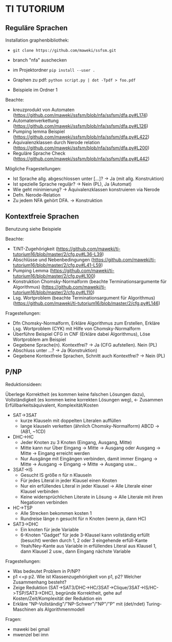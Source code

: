 # TI TUTORIUM

## Reguläre Sprachen

Installation graphenbibliothek:

* `git clone https://github.com/maweki/ssfsm.git`

* branch "nfa" auschecken

* im Projektordner `pip install --user .`

* Graphen zu pdf: `python script.py | dot -Tpdf > foo.pdf`

* Beispiele im Ordner 1


Beachte:

* kreuzprodukt von Automaten (https://github.com/maweki/ssfsm/blob/nfa/ssfsm/dfa.py#L174)
* Automatenverkettung (https://github.com/maweki/ssfsm/blob/nfa/ssfsm/dfa.py#L126)
* Pumping lemma Beispiel (https://github.com/maweki/ssfsm/blob/nfa/ssfsm/dfa.py#L422)
* Äquivalenzklassen durch Nerode relation (https://github.com/maweki/ssfsm/blob/nfa/ssfsm/dfa.py#L200)
* Reguläre Sprache Check (https://github.com/maweki/ssfsm/blob/nfa/ssfsm/dfa.py#L442)

Mögliche Fragestellungen:

* Ist Sprache allg. abgeschlossen unter [...]? -> Ja (mit allg. Konstruktion)
* Ist spezielle Sprache regulär? -> Nein (PL), Ja (Automat)
* Wie geht minimierung? -> Äquivalenzklassen konstruieren via Nerode
* Defn. Nerode-Relation
* Zu jedem NFA gehört DFA. -> Konstruktion

## Kontextfreie Sprachen

Benutzung siehe Beispiele

Beachte:

* T/NT-Zugehörigkeit (https://github.com/maweki/ti-tutorium16/blob/master/2/cfg.py#L36-L39)
* Abschlüsse und Nebenbedingungen (https://github.com/maweki/ti-tutorium16/blob/master/2/cfg.py#L41-L59)
* Pumping Lemma (https://github.com/maweki/ti-tutorium16/blob/master/2/cfg.py#L100)
* Konstruktion Chomsky-Normalform (beachte Terminationsargumente für Algorithmus) (https://github.com/maweki/ti-tutorium16/blob/master/2/cfg.py#L110)
* Lsg. Wortproblem (beachte Terminationsargument für Algorithmus) (https://github.com/maweki/ti-tutorium16/blob/master/2/cfg.py#L146)


Fragestellungen:

* Dfn Chomsky-Normalform, Erkläre Algorithmus zum Erstellen, Erkläre Lsg. Wortproblem (CYK) mit Hilfe von Chomsky-Normalform
* Überführe Beispiel CFG in CNF (Erkläre dabei Algorithmus), Löse Wortproblem am Beispiel
* Gegebene Sprache(n). Kontextfrei? -> Ja (CFG aufstellen). Nein (PL)
* Abschluss unter ...? -> Ja (Konstruktion)
* Gegebene Kontextfreie Sprachen, Schnitt auch Kontextfrei? -> Nein (PL)


## P/NP

Reduktionsideen:

Überlege Korrektheit (es kommen keine falschen Lösungen dazu), Vollständigkeit (es kommen keine korrekten Lösungen weg), <- Zusammen Erfüllbarkeitsäquivalent, Komplexität/Kosten

* SAT->3SAT
  * kurze Klauseln mit doppelten Literalen auffüllen
  * lange klauseln verketten (ähnlich Chomsky-Normalform) ABCD -> (AB1, ~1CD)
* DHC->HC
  * Jeder Knoten zu 3 Knoten (Eingang, Ausgang, Mitte)
  * Mitte kann nur Über Eingang -> Mitte -> Ausgang oder Ausgang -> Mitte -> Eingang erreicht werden
  * Nur Ausgänge mit Eingängen verbinden, damit immer Eingang -> Mitte -> Ausgang -> Eingang -> Mitte -> Ausgang usw...
* 3SAT->IS
  * Gesucht IS größe n für n Klauseln
  * Für jedes Literal in jeder Klausel einen Knoten
  * Nur ein erfüllendes Literal in jeder Klausel -> Alle Literale einer Klausel verbinden
  * Keine widersprüchlichen Literate in Lösung -> Alle Literale mit ihren Negationen verbinden
* HC->TSP
  * Alle Strecken bekommen kosten 1
  * Rundreise länge n gesucht für n Knoten (wenn ja, dann HC)
* SAT3->DHC
  * Ein knoten für jede Variable
  * 6-Knoten "Gadget" für jede 3-Klausel kann vollständig erfüllt (besucht) werden durch 1, 2 oder 3 eingehende erfüll-Kante
  * Yeah/Ney-Kante aus Variable in erfüllendes Literal aus Klausel 1, dann Klausel 2 usw., dann Eingang nächste Variable

Fragestellungen:

* Was bedeutet Problem in P/NP?
* p1 <=p p2. Wie ist Klassenzugehörigkeit von p1, p2? Welcher Zusammenhang besteht?
* Zeige Reduktion (SAT->SAT3/DHC->HC/3SAT->Clique/3SAT->IS/HC->TSP/SAT3->DHC), begründe Korrektheit, gehe auf Kosten/Zeit/Komplexität der Reduktion ein
* Erkläre "NP-Vollständig"/"NP-Schwer"/"NP"/"P" mit (det/ndet) Turing-Maschinen als Algorithmenmodell


Fragen:

* maweki bei gmail
* mwenzel bei imn
